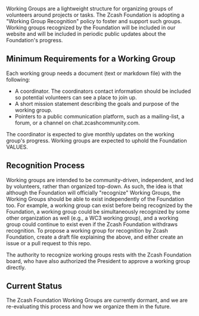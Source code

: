 Working Groups are a lightweight structure for organizing groups of volunteers around projects or tasks. The Zcash Foundation is adopting a "Working Group Recognition" policy to foster and support such groups. Working groups recognized by the Foundation will be included in our website and will be included in periodic public updates about the Foundation's progress.

Minimum Requirements for a Working Group
----------------------------------------
Each working group needs a document (text or markdown file) with the following:
- A coordinator. The coordinators contact information should be included so potential volunteers can see a place to join up.
- A short mission statement describing the goals and purpose of the working group.
- Pointers to a public communication platform, such as a mailing-list, a forum, or a channel on chat.zcashcommunity.com.

The coordinator is expected to give monthly updates on the working group's progress. Working groups are expected to uphold the Foundation VALUES.

Recognition Process
-------------------
Working groups are intended to be community-driven, independent, and led by volunteers, rather than organized top-down.
As such, the idea is that although the Foundation will officially "recognize" Working Groups, the Working Groups should be able to exist independently of the Foundation too. For example, a working group can exist before being recognized by the Foundation, a working group could be simultaneously recognized by some other organization as well (e.g., a WC3 working group), and a working group could continue to exist even if the Zcash Foundation withdraws recognition.
To propose a working group for recognition by Zcash Foundation, create a draft file explaining the above, and either create an issue or a pull request to this repo.

The authority to recognize working groups rests with the Zcash Foundation board, who have also authorized the President to approve a working group directly.

Current Status
--------------
The Zcash Foundation Working Groups are currently dormant, and we are re-evaluating this process and how we organize them in the future.
